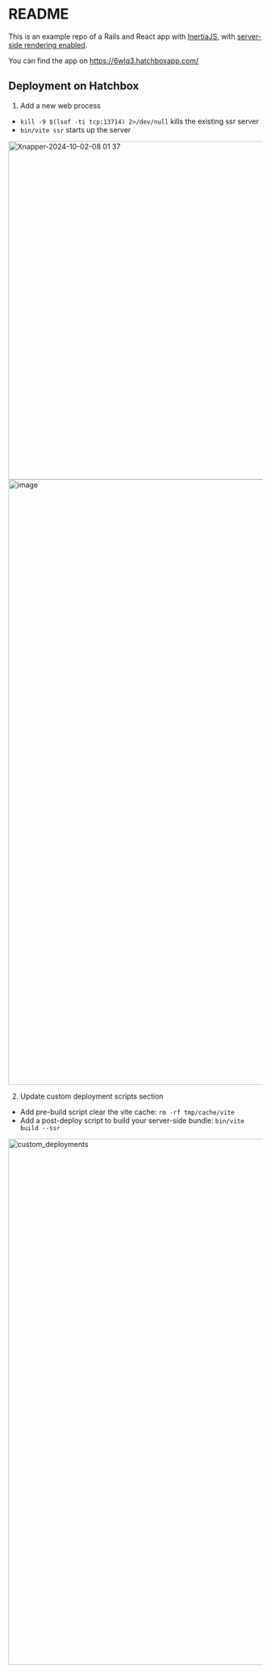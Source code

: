 # README

This is an example repo of a Rails and React app with [InertiaJS](https://github.com/inertiajs/inertia-rails), with [server-side rendering enabled](https://inertia-rails.netlify.app/guide/server-side-rendering.html#server-side-rendering-ssr).

You can find the app on https://6wlq3.hatchboxapp.com/
## Deployment on Hatchbox

1. Add a new web process

- `kill -9 $(lsof -ti tcp:13714) 2>/dev/null` kills the existing ssr server
- `bin/vite ssr` starts up the server

<img width="670" alt="Xnapper-2024-10-02-08 01 37" src="https://github.com/user-attachments/assets/67f9677a-59d9-4f22-ac27-bb65253c7f77">

<img width="1199" alt="image" src="https://github.com/user-attachments/assets/3237e2d9-7bcb-4d3e-8d21-18d926f11e54">

2. Update custom deployment scripts section
- Add pre-build script clear the vite cache: `rm -rf tmp/cache/vite`
- Add a post-deploy script to build your server-side bundle: `bin/vite build --ssr`

<img width="1042" alt="custom_deployments" src="https://github.com/user-attachments/assets/7076402d-0bd0-4a5d-ba8c-7c34b144e5ad">
